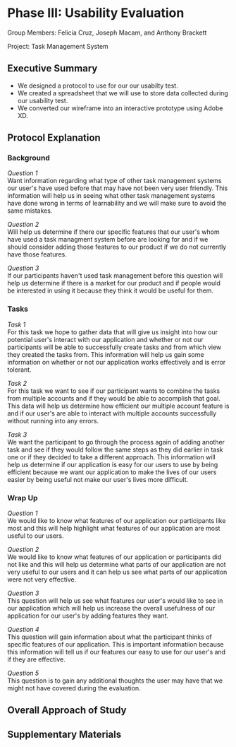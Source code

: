 # Phase III: Usability Evaluation

Group Members: Felicia Cruz, Joseph Macam, and Anthony Brackett

Project: Task Management System

## Executive Summary

* We designed a protocol to use for our our usabilty test.
* We created a spreadsheet that we will use to store data collected during our usability test.
* We converted our wireframe into an interactive prototype using Adobe XD.

## Protocol Explanation

### Background

*Question 1* <br/>
Want information regarding what type of other task management systems our user's have used before that may have not been very user friendly. This information will help us in seeing what other task management systems have done wrong in terms of learnability and we will make sure to avoid the same mistakes.

*Question 2* <br/>
Will help us determine if there our specific features that our user's whom have used a task managment system before are looking for and if we should consider adding those features to our product if we do not currently have those features.

*Question 3* <br/>
If our participants haven't used task management before this question will help us determine if there is a market for our product and if people would be interested in using it because they think it would be useful for them.


### Tasks

*Task 1* <br/>
For this task we hope to gather data that will give us insight into how our potential user's interact with our application and whether or not our participants will be able to successfully create tasks and from which view they created the tasks from. This information will help us gain some information on whether or not our application works effectively and is error tolerant.

*Task 2* <br/>
For this task we want to see if our participant wants to combine the tasks from multiple accounts and if they would be able to accomplish that goal. This data will help us determine how efficient our multiple account feature is and if our user's are able to interact with multiple accounts successfully without running into any errors. 

*Task 3* <br/>
We want the participant to go through the process again of adding another task and see if they would follow the same steps as they did earlier in task one or if they decided to take a different approach. This information will help us determine if our application is easy for our users to use by being efficient because we want our application to make the lives of our users easier by being useful not make our user's lives more difficult.

### Wrap Up

*Question 1* <br/>
We would like to know what features of our application our participants like most and this will help highlight what features of our application are most useful to our users.

*Question 2* <br/>
We would like to know what features of our application or participants did not like and this will help us determine what parts of our application are not very useful to our users and it can help us see what parts of our application were not very effective.

*Question 3* <br/>
This question will help us see what features our user's would like to see in our application which will help us increase the overall usefulness of our application for our user's by adding features they want.

*Question 4* <br/>
This question will gain information about what the participant thinks of specific features of our application. This is important informatiion because this information will tell us if our features our easy to use for our user's and if they are effective.

*Question 5* <br/>
This question is to gain any additional thoughts the user may have that we might not have covered during the evaluation.

## Overall Approach of Study




## Supplementary Materials
